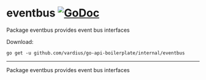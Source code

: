 # eventbus [![GoDoc](https://godoc.org/github.com/vardius/go-api-boilerplate/internal/eventbus?status.svg)](https://godoc.org/github.com/vardius/go-api-boilerplate/internal/eventbus)
Package eventbus provides event bus interfaces

Download:
```shell
go get -u github.com/vardius/go-api-boilerplate/internal/eventbus
```

* * *
Package eventbus provides event bus interfaces
